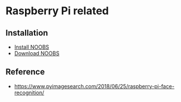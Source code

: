 # Raspberry Pi related

## Installation
* [Install NOOBS](http://qdosmsq.dunbar-it.co.uk/blog/2013/06/noobs-for-raspberry-pi/)
* [Download NOOBS](https://www.raspberrypi.org/downloads/noobs/)

## Reference
* https://www.pyimagesearch.com/2018/06/25/raspberry-pi-face-recognition/
